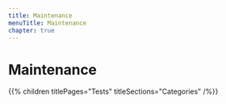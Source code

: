 ```yaml
---
title: Maintenance
menuTitle: Maintenance
chapter: true
---
```


# Maintenance

{{% children titlePages="Tests" titleSections="Categories" /%}}
